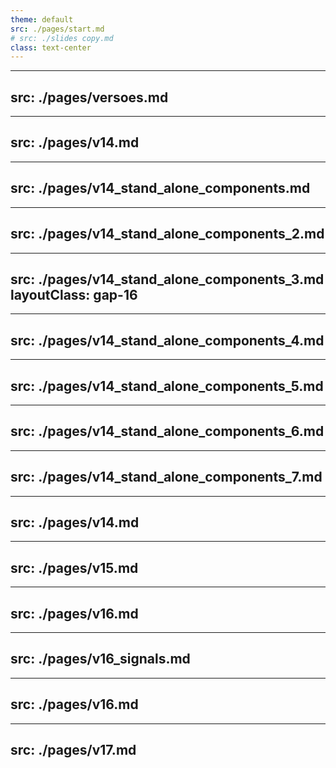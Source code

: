 ```yaml
---
theme: default
src: ./pages/start.md
# src: ./slides copy.md
class: text-center
---
```


---
src: ./pages/versoes.md
---

---
src: ./pages/v14.md
---

---
src: ./pages/v14_stand_alone_components.md
---

---
src: ./pages/v14_stand_alone_components_2.md
---

---
src: ./pages/v14_stand_alone_components_3.md
layoutClass: gap-16
---

---
src: ./pages/v14_stand_alone_components_4.md
---

---
src: ./pages/v14_stand_alone_components_5.md
---

---
src: ./pages/v14_stand_alone_components_6.md
---

---
src: ./pages/v14_stand_alone_components_7.md
---

---
src: ./pages/v14.md
---

---
src: ./pages/v15.md
---


---
src: ./pages/v16.md
---

---
src: ./pages/v16_signals.md
---


---
src: ./pages/v16.md
---

---
src: ./pages/v17.md
---
